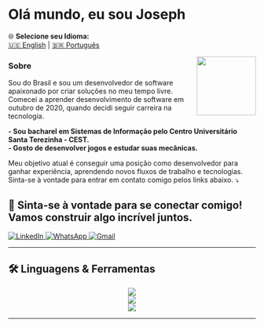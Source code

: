 # Olá mundo, eu sou Joseph  

🌐 **Selecione seu Idioma:**  
[🇺🇸 English](README.md) | [🇧🇷 Português](README.pt.md)  

<img src="https://komarev.com/ghpvc/?username=josephDcostaR&color=5271FF&style=for-the-badge&label=Você+é+o+visitante+nº" width=120px align="right">

### Sobre  
Sou do Brasil e sou um desenvolvedor de software apaixonado por criar soluções no meu tempo livre.  
Comecei a aprender desenvolvimento de software em outubro de 2020, quando decidi seguir carreira na tecnologia.

<p align="left">
  <strong>- Sou bacharel em Sistemas de Informação pelo Centro Universitário Santa Terezinha - CEST.</strong><br>
  <strong>- Gosto de desenvolver jogos e estudar suas mecânicas.</strong><br>
</p>

Meu objetivo atual é conseguir uma posição como desenvolvedor para ganhar experiência, aprendendo novos fluxos de trabalho e tecnologias.  
Sinta-se à vontade para entrar em contato comigo pelos links abaixo. ⤵️

## 💬 Sinta-se à vontade para se conectar comigo! Vamos construir algo incrível juntos.
<div align="left">
  <a href="https://www.linkedin.com/in/josephcostaribeiro/" target="_blank">
    <img src="https://img.shields.io/badge/LinkedIn-0077B5?style=for-the-badge&logo=linkedin&logoColor=white" alt="LinkedIn">
  </a>
  <a href="https://wa.me/5598985034848" target="_blank">
    <img src="https://img.shields.io/badge/WhatsApp-25D366?style=for-the-badge&logo=whatsapp&logoColor=white" alt="WhatsApp">
  </a>
  <a href="mailto:jojojosephdacostaribeiro@gmail.com" target="_blank">
    <img src="https://img.shields.io/badge/Gmail-D14836?style=for-the-badge&logo=gmail&logoColor=white" alt="Gmail">
  </a>
</div>

---

## 🛠️ Linguagens & Ferramentas  

<div align="center">
  <a href="https://skillicons.dev">
    <img src="https://skillicons.dev/icons?i=java,py,cs,html,css,js,mysql,postgresql,sqlite,git&theme=dark" />
  </a>
</div>
<div align="center">
  <a href="https://skillicons.dev">  
    <img src="https://skillicons.dev/icons?i=figma,eclipse,idea,vscode,wordpress,net,spring,postman&theme=dark" />
  </a>
</div>
<div align="center">
  <a href="https://skillicons.dev">  
    <img src="https://skillicons.dev/icons?i=gamemakerstudio,godot,unity,linux,windows,notion,raspberrypi&theme=dark" />
  </a>
</div>

---


